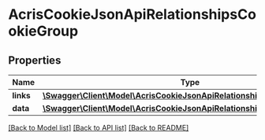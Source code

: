 # AcrisCookieJsonApiRelationshipsCookieGroup

## Properties
Name | Type | Description | Notes
------------ | ------------- | ------------- | -------------
**links** | [**\Swagger\Client\Model\AcrisCookieJsonApiRelationshipsCookieGroupLinks**](AcrisCookieJsonApiRelationshipsCookieGroupLinks.md) |  | [optional] 
**data** | [**\Swagger\Client\Model\AcrisCookieJsonApiRelationshipsCookieGroupData**](AcrisCookieJsonApiRelationshipsCookieGroupData.md) |  | [optional] 

[[Back to Model list]](../../README.md#documentation-for-models) [[Back to API list]](../../README.md#documentation-for-api-endpoints) [[Back to README]](../../README.md)


